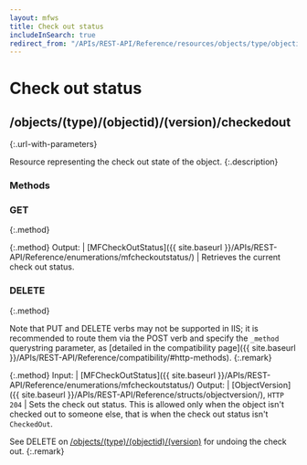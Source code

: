 ```yaml
---
layout: mfws
title: Check out status
includeInSearch: true
redirect_from: "/APIs/REST-API/Reference/resources/objects/type/objectid/version/checkedout.html"
---
```


# Check out status

## /objects/(type)/(objectid)/(version)/checkedout
{:.url-with-parameters}

Resource representing the check out state of the object. 
{:.description}

### Methods

### GET
{:.method}

{:.method}
Output: | [MFCheckOutStatus]({{ site.baseurl }}/APIs/REST-API/Reference/enumerations/mfcheckoutstatus/)
| Retrieves the current check out status. 

### DELETE
{:.method}

Note that PUT and DELETE verbs may not be supported in IIS; it is recommended to route them via the POST verb and specify the `_method` querystring parameter, as [detailed in the compatibility page]({{ site.baseurl }}/APIs/REST-API/Reference/compatibility/#http-methods).
{:.remark}

{:.method}
Input: | [MFCheckOutStatus]({{ site.baseurl }}/APIs/REST-API/Reference/enumerations/mfcheckoutstatus/)
Output: | [ObjectVersion]({{ site.baseurl }}/APIs/REST-API/Reference/structs/objectversion/), `HTTP 204`
| Sets the check out status. This is allowed only when the object isn't checked out to someone else, that is when the check out status isn't `CheckedOut`. 

See DELETE on [/objects/(type)/(objectid)/(version)]( .. ) for undoing the check out. 
{:.remark}
